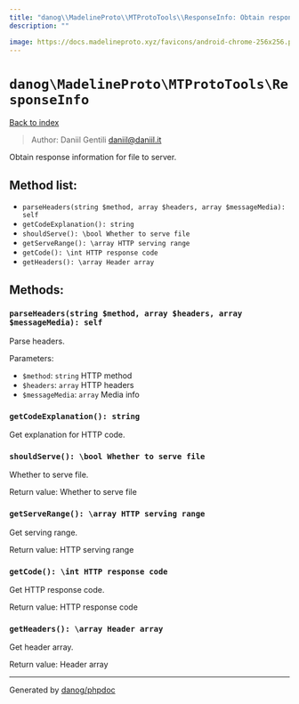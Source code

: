 ```yaml
---
title: "danog\\MadelineProto\\MTProtoTools\\ResponseInfo: Obtain response information for file to server."
description: ""

image: https://docs.madelineproto.xyz/favicons/android-chrome-256x256.png
---
```

# `danog\MadelineProto\MTProtoTools\ResponseInfo`
[Back to index](../../../index.md)

> Author: Daniil Gentili <daniil@daniil.it>  
  

Obtain response information for file to server.  




## Method list:
* `parseHeaders(string $method, array $headers, array $messageMedia): self`
* `getCodeExplanation(): string`
* `shouldServe(): \bool Whether to serve file`
* `getServeRange(): \array HTTP serving range`
* `getCode(): \int HTTP response code`
* `getHeaders(): \array Header array`

## Methods:
### `parseHeaders(string $method, array $headers, array $messageMedia): self`

Parse headers.


Parameters:
* `$method`: `string` HTTP method  
* `$headers`: `array` HTTP headers  
* `$messageMedia`: `array` Media info  



### `getCodeExplanation(): string`

Get explanation for HTTP code.



### `shouldServe(): \bool Whether to serve file`

Whether to serve file.


Return value: Whether to serve file


### `getServeRange(): \array HTTP serving range`

Get serving range.


Return value: HTTP serving range


### `getCode(): \int HTTP response code`

Get HTTP response code.


Return value: HTTP response code


### `getHeaders(): \array Header array`

Get header array.


Return value: Header array


---
Generated by [danog/phpdoc](https://phpdoc.daniil.it)
